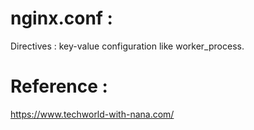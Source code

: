 # nginx.conf : 
Directives : key-value configuration like worker_process. 
# Reference : 
https://www.techworld-with-nana.com/